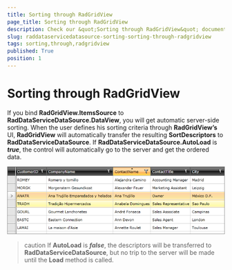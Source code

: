 ```yaml
---
title: Sorting through RadGridView
page_title: Sorting through RadGridView
description: Check our &quot;Sorting through RadGridView&quot; documentation article for the RadDataServiceDataSource {{ site.framework_name }} control.
slug: raddataservicedatasource-sorting-sorting-through-radgridview
tags: sorting,through,radgridview
published: True
position: 1
---
```


# Sorting through RadGridView

If you bind __RadGridView.ItemsSource__ to __RadDataServiceDataSource.DataView__, you will get automatic server-side sorting. When the user defines his sorting criteria through __RadGridView’s__ UI, __RadGridView__ will automatically transfer the resulting __SortDescriptors__ to __RadDataServiceDataSource__. If __RadDataServiceDataSource.AutoLoad__ is ___true___, the control will automatically go to the server and get the ordered data. 

![{{ site.framework_name }} RadDataServiceDataSource Sorting through RadGridView](images/RadDataServiceDataSource_SortingThroughRadGridView.png)

>caution If __AutoLoad__ is ___false___, the descriptors will be transferred to __RadDataServiceDataSource__, but no trip to the server will be made until the __Load__ method is called.